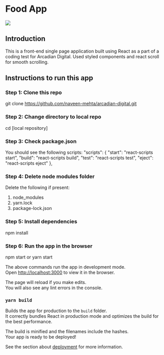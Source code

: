 # Food App 

![](src/images/homepage-snapshot.png)

## Introduction

This is a front-end single page application built using React as a part of a coding test for Arcadian Digital. Used styled components and react scroll for smooth scrolling. 

## Instructions to run this app

### Step 1: Clone this repo
git clone https://github.com/naveen-mehta/arcadian-digital.git

### Step 2: Change directory to local repo
cd [local repository]

### Step 3: Check package.json 
You should see the following scripts: 
"scripts": {
    "start": "react-scripts start",
    "build": "react-scripts build",
    "test": "react-scripts test",
    "eject": "react-scripts eject"
},

### Step 4: Delete node modules folder
Delete the following if present: 
1. node_modules
2. yarn.lock
3. package-lock.json

### Step 5: Install dependencies
npm install

### Step 6: Run the app in the browser
npm start or yarn start

The above commands run the app in development mode.\
Open [http://localhost:3000](http://localhost:3000) to view it in the browser.

The page will reload if you make edits.\
You will also see any lint errors in the console.

### `yarn build`

Builds the app for production to the `build` folder.\
It correctly bundles React in production mode and optimizes the build for the best performance.

The build is minified and the filenames include the hashes.\
Your app is ready to be deployed!

See the section about [deployment](https://facebook.github.io/create-react-app/docs/deployment) for more information.

